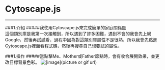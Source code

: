 # Cytoscape.js
_______
###1.介紹
#####我使用Cytoscape.js來完成簡單的家庭關係圖<br>這個類別庫是我第一次接觸到，所以遇到了許多困難，遇到不會的我會先上網Google，然後再試試看，過程中因為對這類別庫屬性不是很熟，所以我會先點進Cytoscape.js裡面看程式碼，然後再搜尋自己想要試的屬性。

###1.操作
#####當點擊Me、Mother或Father節點時，會有收合展開效果，並更改目標背景色彩。
![[image]([picture or gif url](https://media.giphy.com/media/AD9upwZzUJXfnj7kXd/giphy.gif))](https://media.giphy.com/media/AD9upwZzUJXfnj7kXd/giphy.gif)